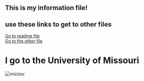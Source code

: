 ## This is my information file!
## use these links to get to other files
[Go to readme file](README.md)  
[Go to the other file](otherfile.md)

# **I go to the University of Missouri**

![mizzou](https://logowik.com/content/uploads/images/mizzou-missouri-tigers5338.jpg)
